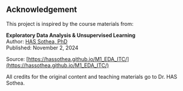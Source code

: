 ## Acknowledgement

This project is inspired by the course materials from:

**Exploratory Data Analysis & Unsupervised Learning**  
Author: [HAS Sothea, PhD](https://hassothea.github.io/)  
Published: November 2, 2024  

Source: [https://hassothea.github.io/M1_EDA_ITC/](https://hassothea.github.io/M1_EDA_ITC/)

All credits for the original content and teaching materials go to Dr. HAS Sothea.
